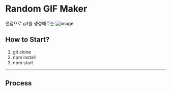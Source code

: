 # Random GIF Maker
랜덤으로 gif를 생성해주는 
![image](https://user-images.githubusercontent.com/82459123/213941104-955d1de2-65cb-4d2b-973b-ead3b617bb9b.png)

## How to Start?
1. git clone
2. npm install
3. npm start

---

## Process
